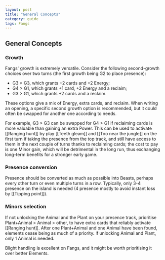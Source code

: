 ```yaml
---
layout: post
title: "General Concepts"
category: guide
tags: Fangs
---
```


## General Concepts

### Growth 

Fangs' growth is extremely versatile. Consider the following second-growth choices over two turns (the first growth being G2 to place presence):

- G3 > G3, which grants +2 cards and +2 Energy;
- G4 > G1, which grants +1 card, +2 Energy and a reclaim; 
- G3 > G1, which grants +2 cards and a reclaim. 

These options give a mix of Energy, extra cards, and reclaim. When writing an opening, a specific second growth option is recommended, but it could often be swapped for another one according to needs. 

For example, G3 > G3 can be swapped for G4 > G1 if reclaiming cards is more valuable than gaining an extra Power. This can be used to activate [[Ranging hunt]] by play [[Teeth gleam]] and [[Too near the jungle]] on the first turn if taking the presence from the top track, and still have access to them in the next couple of turns thanks to reclaiming cards; the cost to pay is one Minor gain, which will be detrimental in the long run, thus exchanging long-term benefits for a stronger early game.

### Presence conversion

Presence should be converted as much as possible into Beasts, perhaps every other turn or even multiple turns in a row. Typically, only 3-4 presence on the island is needed (4 presence mostly to avoid instant loss by [[Tipping point]]).

### Minors selection

If not unlocking the Animal and the Plant on your presence track, prioritise Plant+Animal > Animal > other, to have extra cards that reliably activate [[Ranging hunt]]. After one Plant+Animal and one Animal have been found, elements cease being as much of a priority. If unlocking Animal and Plant, only 1 Animal is needed.

Blight handling is excellent on Fangs, and it might be worth prioritising it over better Elements.

